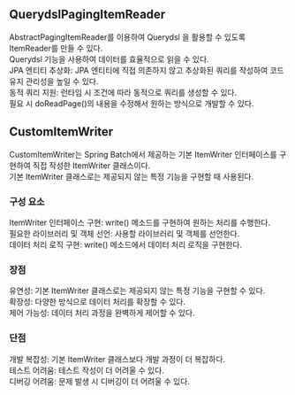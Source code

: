 ## QuerydslPagingItemReader
AbstractPagingItemReader를 이용하여 Querydsl 을 활용할 수 있도록 ItemReader를 만들 수 있다. <br>
Querydsl 기능을 사용하여 데이터를 효율적으로 읽을 수 있다. <br>
JPA 엔티티 추상화: JPA 엔티티에 직접 의존하지 않고 추상화된 쿼리를 작성하여 코드 유지 관리성을 높일 수 있다. <br>
동적 쿼리 지원: 런타임 시 조건에 따라 동적으로 쿼리를 생성할 수 있다. <br>
필요 시 doReadPage()의 내용을 수정해서 원하는 방식으로 개발할 수 있다. <br>

## CustomItemWriter
CustomItemWriter는 Spring Batch에서 제공하는 기본 ItemWriter 인터페이스를 구현하여 직접 작성한 ItemWriter 클래스이다. <br>
기본 ItemWriter 클래스로는 제공되지 않는 특정 기능을 구현할 때 사용된다. <br>

### 구성 요소
ItemWriter 인터페이스 구현: write() 메소드를 구현하여 원하는 처리를 수행한다. <br>
필요한 라이브러리 및 객체 선언: 사용할 라이브러리 및 객체를 선언한다. <br>
데이터 처리 로직 구현: write() 메소드에서 데이터 처리 로직을 구현한다. <br>

### 장점
유연성: 기본 ItemWriter 클래스로는 제공되지 않는 특정 기능을 구현할 수 있다. <br>
확장성: 다양한 방식으로 데이터 처리를 확장할 수 있다. <br>
제어 가능성: 데이터 처리 과정을 완벽하게 제어할 수 있다. <br>

### 단점
개발 복잡성: 기본 ItemWriter 클래스보다 개발 과정이 더 복잡하다. <br>
테스트 어려움: 테스트 작성이 더 어려울 수 있다. <br>
디버깅 어려움: 문제 발생 시 디버깅이 더 어려울 수 있다. <br>
